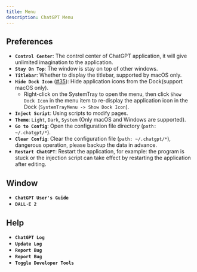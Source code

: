 ```yaml
---
title: Menu
description: ChatGPT Menu
---
```


## Preferences

- **`Control Center`**: The control center of ChatGPT application, it will give unlimited imagination to the application.
- **`Stay On Top`**: The window is stay on top of other windows.
- **`Titlebar`**: Whether to display the titlebar, supported by macOS only.
- **`Hide Dock Icon`** ([#35](https://github.com/lencx/ChatGPT/issues/35)): Hide application icons from the Dock(support macOS only).
  - Right-click on the SystemTray to open the menu, then click `Show Dock Icon` in the menu item to re-display the application icon in the Dock (`SystemTrayMenu -> Show Dock Icon`).
- **`Inject Script`**: Using scripts to modify pages.
- **`Theme`**: `Light`, `Dark`, `System` (Only macOS and Windows are supported).
- **`Go to Config`**: Open the configuration file directory (`path: ~/.chatgpt/*`).
- **`Clear Config`**: Clear the configuration file (`path: ~/.chatgpt/*`), dangerous operation, please backup the data in advance.
- **`Restart ChatGPT`**: Restart the application, for example: the program is stuck or the injection script can take effect by restarting the application after editing.

## Window

- **`ChatGPT User's Guide`**
- **`DALL·E 2`**

## Help

- **`ChatGPT Log`**
- **`Update Log`**
- **`Report Bug`**
- **`Report Bug`**
- **`Toggle Developer Tools`**
